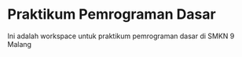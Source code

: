 # Praktikum Pemrograman Dasar
Ini adalah workspace untuk praktikum pemrograman dasar di SMKN 9 Malang
